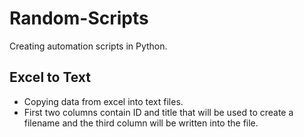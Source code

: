 # Random-Scripts
Creating automation scripts in Python.

## Excel to Text
- Copying data from excel into text files.
- First two columns contain ID and title that will be used to create a filename and the third column will be written into the file.

